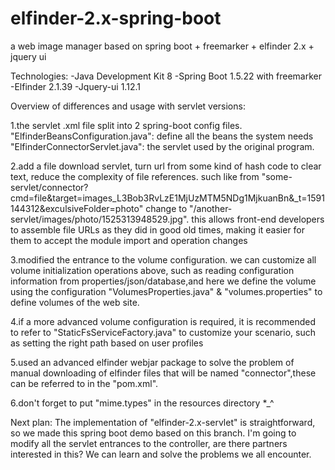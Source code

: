 # elfinder-2.x-spring-boot
a web image manager based on spring boot + freemarker + elfinder 2.x + jquery ui

Technologies:
-Java Development Kit 8 
-Spring Boot 1.5.22 with freemarker 
-Elfinder  2.1.39 
-Jquery-ui 1.12.1

Overview of differences and usage with servlet versions:

1.the servlet .xml file split into 2 spring-boot config files.
"ElfinderBeansConfiguration.java": define all the beans the system needs
"ElfinderConnectorServlet.java": the servlet used by the original program. 

2.add a file download servlet, turn url from some kind of hash code to clear text, reduce the complexity of file references.
such like from "some-servlet/connector?cmd=file&target=images_L3Bob3RvLzE1MjUzMTM5NDg1MjkuanBn&_t=1591144312&exculsiveFolder=photo" change to "/another-servlet/images/photo/1525313948529.jpg". this allows front-end developers to assemble file URLs as they did in good old times, making it easier for them to accept the module import and operation changes

3.modified the entrance to the volume configuration. we can customize all volume initialization operations above, such as reading configuration information from properties/json/database,and here we define the volume using the configuration "VolumesProperties.java" & "volumes.properties" to define volumes of the web site.

4.if a more advanced volume configuration is required, it is recommended to refer to "StaticFsServiceFactory.java" to customize your scenario, such as setting the right path based on user profiles

5.used an advanced elfinder webjar package to solve the problem of manual downloading of elfinder files that will be named "connector",these can be referred to in the "pom.xml".

6.don't forget to put "mime.types" in the resources directory *_^

Next plan:
The implementation of "elfinder-2.x-servlet" is straightforward, so we made this spring boot demo based on this branch.
I'm going to modify all the servlet entrances to the controller, are there partners interested in this? We can learn and solve the problems we all encounter.
